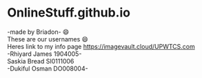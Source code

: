# OnlineStuff.github.io
-made by Briadon-
:smile:<br>These are our usernames :smile:
<br>Heres link to my info page https://imagevault.cloud/UPWTCS.com<br>
-Rhiyard James 1904005-
<br>Saskia Bread SI0111006<br>
-Dukiful Osman DO008004-

